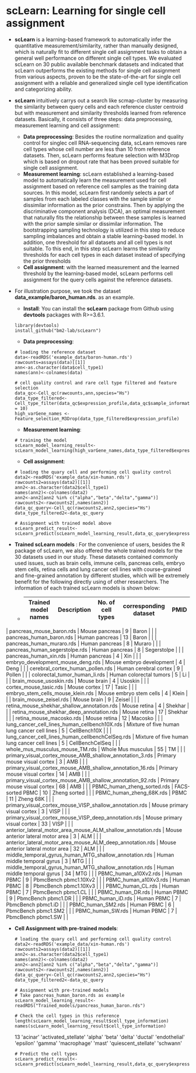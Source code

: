 # **scLearn: Learning for single cell assignment**

* **scLearn** is a learning-based framework to automatically infer the quantitative measurement/similarity, rather than manually designed, which is naturally fit to different single cell assignment tasks to obtain a general well performance on different single cell types. We evaluated scLearn on 30 public available benchmark datasets and indicated that scLearn outperforms the existing methods for single cell assignment from various aspects, proven to be the state-of-the-art for single cell assignment with a reliable and generalized single cell type identification and categorizing ability.
* **scLearn** intuitively carrys out a search like scmap-cluster by measuring the similarity between query cells and each reference cluster centroid but with measurement and similarity thresholds learned from reference datasets. Basically, it consists of three steps: data preprocessing, measurement learning and cell assignment:
  * **Data preprocessing**: Besides the routine normalization and quality control for singlec cell RNA-sequencing data, scLearn removes rare cell types whose cell number are less than 10 from reference datasets. Then, scLearn performs feature selection with M3Drop which is based on dropout rate that has been proved suitable for single cell assignment.
  * **Measurement learning**: scLearn established a learning-based model to automatically learn the measurement used for cell assignment based on reference cell samples as the training data sources. In this model, scLearn first randomly selects a part of samples from each labeled classes with the sample similar or dissimilar information as the prior constrains. Then by applying the discriminative component analysis (DCA), an optimal measurement that naturally fits the relationship between these samples is learned with the prior sample similar or dissimilar information. The bootstrapping sampling technology is utilized in this step to reduce sampling imbalances and obtain a stable learning-based model. In addition, one threshold for all datasets and all cell types is not suitable. To this end, in this step scLearn learns the similarity thresholds for each cell types in each dataset instead of specifying the prior thresholds 
  * **Cell assignment**: with the learned measurement and the learned threshold by the learning-based model, scLearn performs cell assignment for the query cells against the reference datasets.
  


* For illustration purpose, we took the dataset **data_example/baron_human.rds**. as an example.
    * **Install**: You can install the **scLearn** package from Github using **devtools** packages with R>=3.6.1.
    ```
    library(devtools)
    install_github("bm2-lab/scLearn")
    ```
    * **Data preprocessing**:
    ```
    # loading the reference dataset
    data<-readRDS('example_data/baron-human.rds')
    rawcounts=assays(data)[[1]]
    ann<-as.character(data$cell_type1)
    names(ann)<-colnames(data)
    
    # cell quality control and rare cell type filtered and feature selection
    data_qc<-Cell_qc(rawcounts,ann,species="Hs")
    data_type_filtered<-Cell_type_filter(data_qc$expression_profile,data_qc$sample_information,min_cell_number = 10)
    high_varGene_names <- Feature_selection_M3Drop(data_type_filtered$expression_profile)
    ```
    
    * **Measurement learning**:
    ```
    # training the model
    scLearn_model_learning_result<-scLearn_model_learning(high_varGene_names,data_type_filtered$expression_profile,data_type_filtered$sample_information)
    ```
    
    * **Cell assignment**:
    ```
    # loading the quary cell and performing cell quality control
    data2<-readRDS('example_data/xin-human.rds')
    rawcounts2=assays(data2)[[1]]
    ann2<-as.character(data2$cell_type1)
    names(ann2)<-colnames(data2)
    ann2<-ann2[ann2 %in% c("alpha","beta","delta","gamma")]
    rawcounts2<-rawcounts2[,names(ann2)]
    data_qc_query<-Cell_qc(rawcounts2,ann2,species="Hs")
    data_type_filtered2<-data_qc_query
    
    # Assignment with trained model above
    scLearn_predict_result<-scLearn_predict(scLearn_model_learning_result,data_qc_query$expression_profile)
    
    ```
* **Trained scLearn models** : For the convenience of users, besides the R package of scLearn, we also offered the whole trained models for the 30 datasets used in our study. These datasets contained commonly used issues, such as brain cells, immune cells, pancreas cells, embryo stem cells, retina cells and lung cancer cell lines with course-grained and fine-grained annotation by different studies, which will be extremely benefit for the following directly using of other researchers. The information of each trained scLearn models is shown below:

  * | Trained model names | Description | No. of cell types | corresponding dataset | PMID |
    | :------: | :------: | :------: | :------: | :------: |
| pancreas_mouse_baron.rds | Mouse pancreas | 9 | Baron |  |
| pancreas_human_baron.rds | Human pancreas | 13 | Baron |  |
| pancreas_human_muraro.rds | Human pancreas | 8 | Muraro |  |
| pancreas_human_segerstolpe.rds | Human pancreas | 8 | Segerstolpe |  |
| pancreas_human_xin.rds | Human pancreas | 4 | Xin |  |
| embryo_development_mouse_deng.rds | Mouse embryo development | 4 | Deng |  |
| cerebral_cortex_human_pollen.rds | Human cerebral cortex | 9 | Pollen |  |
| colorectal_tumor_human_li.rds | Human colorectal tumors | 5 | Li |  |
| brain_mouse_usoskin.rds | Mouse brain | 4 | Usoskin |  |
| cortex_mouse_tasic.rds | Mouse cortex | 17 | Tasic |  |
| embryo_stem_cells_mouse_klein.rds | Mouse embryo stem cells | 4 | Klein |  |
| brain_mouse_zeisel.rds | Mouse brain | 9 | Zeisel |  |
| retina_mouse_shekhar_shallow_annotation.rds | Mouse retina | 4 | Shekhar |  |
| retina_mouse_shekhar_deep_annotation.rds | Mouse retina | 17 | Shekhar |  |
| retina_mouse_macosko.rds | Mouse retina | 12 | Macosko |  |
| lung_cancer_cell_lines_human_cellbench10X.rds | Mixture of five human lung cancer cell lines | 5 | CellBench10X |  |
| lung_cancer_cell_lines_human_cellbenchCelSeq.rds | Mixture of five human lung cancer cell lines | 5 | CellBenchCelSeq |  |
| whole_mus_musculus_mouse_TM.rds | Whole Mus musculus | 55 | TM |  |
| primary_visual_cortex_mouse_AMB_shallow_annotation_3.rds | Primary mouse visual cortex | 3 | AMB |  |
| primary_visual_cortex_mouse_AMB_shallow_annotation_16.rds | Primary mouse visual cortex | 14 | AMB |  |
| primary_visual_cortex_mouse_AMB_shallow_annotation_92.rds | Primary mouse visual cortex | 68 | AMB |  |
| PBMC_human_zheng_sorted.rds | FACS-sorted PBMC | 10 | Zheng sorted |  |
| PBMC_human_zheng_68K.rds | PBMC | 11 | Zheng 68K |  |
| primary_visual_cortex_mouse_VISP_shallow_annotation.rds | Mouse primary visual cortex | 3 | VISP |  |
| primary_visual_cortex_mouse_VISP_deep_annotation.rds | Mouse primary visual cortex | 33 | VISP |  |
| anterior_lateral_motor_area_mouse_ALM_shallow_annotation.rds | Mouse anterior lateral motor area | 3 | ALM |  |
| anterior_lateral_motor_area_mouse_ALM_deep_annotation.rds | Mouse anterior lateral motor area | 32 | ALM |  |
| middle_temporal_gyrus_human_MTG_shallow_annotation.rds | Human middle temporal gyrus | 3 | MTG |  |
| middle_temporal_gyrus_human_MTG_shallow_annotation.rds | Human middle temporal gyrus | 34 | MTG |  |
| PBMC_human_a10Xv2.rds | Human PBMC | 9 | PbmcBench pbmc1.10Xv2 |  |
| PBMC_human_a10Xv3.rds | Human PBMC | 8 | PbmcBench pbmc1.10Xv3 |  |
| PBMC_human_CL.rds | Human PBMC | 7 | PbmcBench pbmc1.CL |  |
| PBMC_human_DR.rds | Human PBMC | 9 | PbmcBench pbmc1.DR |  |
| PBMC_human_iD.rds | Human PBMC | 7 | PbmcBench pbmc1.iD |  |
| PBMC_human_SM2.rds | Human PBMC | 6 | PbmcBench pbmc1.SM2 |  |
| PBMC_human_SW.rds | Human PBMC | 7 | PbmcBench pbmc1.SW |  |

  * **Cell Assignment with pre-trained models**:
    ```
    # loading the quary cell and performing cell quality control
    data2<-readRDS('example_data/xin-human.rds')
    rawcounts2=assays(data2)[[1]]
    ann2<-as.character(data2$cell_type1)
    names(ann2)<-colnames(data2)
    ann2<-ann2[ann2 %in% c("alpha","beta","delta","gamma")]
    rawcounts2<-rawcounts2[,names(ann2)]
    data_qc_query<-Cell_qc(rawcounts2,ann2,species="Hs")
    data_type_filtered2<-data_qc_query
    ```
    ```
    # Assignment with pre-trained models
    # Take pancreas_human_baron.rds as example
    scLearn_model_learning_result<-readRDS("Trained_models/pancreas_human_baron.rds")
    ```
    ```
    # Check the cell types in this reference
    length(scLearn_model_learning_result$cell_type_information)
    names(scLearn_model_learning_result$cell_type_information)
    ```
    13
    'acinar' 'activated_stellate' 'alpha' 'beta' 'delta' 'ductal' 'endothelial' 'epsilon' 
    'gamma' 'macrophage' 'mast' 'quiescent_stellate' 'schwann' 

    ```
    # Predict the cell types
    scLearn_predict_result<-scLearn_predict(scLearn_model_learning_result,data_qc_query$expression_profile)
    
    ```
    
